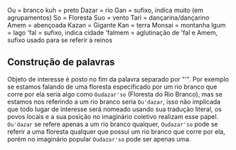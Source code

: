 Ou = branco
kuh = preto
Dazar = rio
Gan = sufixo, indica muito (em agrupamentos)
So = Floresta
Suo = vento
Tari = dançarina/dançarino
Amem = abençoada
Kazan = Gigante
Kan = terra
Monsai = montanha
lgum = lago
'fal = sufixo, indica cidade
'falmem = aglutinação de 'fal e Amem, sufixo usado para se referir à reinos

## Construção de palavras

Objeto de interesse é posto no fim da palavra separado por "'". Por exemplo se estamos falando de uma floresta especificado por um rio branco que corre por ela seria algo como ``Oudazar'so`` (Floresta do Rio Branco), mas se estamos nos referindo a um rio branco seria ``Ou'dazar``, isso não implicada que todo lugar de interesse será nomeado usando sua tradução literal, os povos locais e a sua posição no imaginário coletivo realizam esse papel. ``Ou'dazar`` se refere apenas a um rio branco qualquer, ``Oudazar'so`` pode se referir a uma floresta qualquer que possui um rio branco que corre por ela, porém no imaginário popular ``Oudazar'so`` pode ser apenas uma.